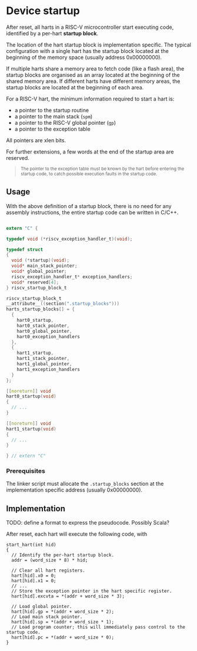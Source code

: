 # Device startup

After reset, all harts in a RISC-V microcontroller start executing code, identified by a 
per-hart **startup block**.

The location of the hart startup block is implementation specific. The typical 
configuration with a single hart has the startup block located at the beginning 
of the memory space (usually address 0x00000000).

If multiple harts share a memory area to fetch code (like a flash area), the 
startup blocks are organised as an array located at the beginning of the shared 
memory area. If different harts have different memory areas, the startup blocks 
are located at the beginning of each area.

For a RISC-V hart, the minimum information required to start a hart is:

- a pointer to the startup routine
- a pointer to the main stack (`spm`)
- a pointer to the RISC-V global pointer (`gp`)
- a pointer to the exception table

All pointers are xlen bits.

For further extensions, a few words at the end of the startup area are reserved.

> <sup>The pointer to the exception table must be known by the hart before entering 
  the startup code, to catch possible execution faults in the startup code.</sup>

## Usage

With the above definition of a startup block, there is no need for any assembly 
instructions, the entire startup code can be written in C/C++.

```c

extern "C" {

typedef void (*riscv_exception_handler_t)(void);

typedef struct
{
  void (*startup)(void);
  void* main_stack_pointer;
  void* global_pointer;
  riscv_exception_handler_t* exception_handlers;
  void* reserved[4];
} riscv_startup_block_t

riscv_startup_block_t
__attribute__((section(".startup_blocks")))
harts_startup_blocks[] = {
  {
    hart0_startup,
    hart0_stack_pointer,
    hart0_global_pointer,
    hart0_exception_handlers
  },
  {
    hart1_startup,
    hart1_stack_pointer,
    hart1_global_pointer,
    hart1_exception_handlers
  }
};

[[noreturn]] void
hart0_startup(void)
{
  // ...
}

[[noreturn]] void
hart1_startup(void)
{
  // ...
}

} // extern "C"
```

### Prerequisites

The linker script must allocate the `.startup_blocks` section at the implementation 
specific address (usually 0x00000000).

## Implementation

TODO: define a format to express the pseudocode. Possibly Scala?

After reset, each hart will execute the following code, with 

```
start_hart(int hid) 
{
  // Identify the per-hart startup block.
  addr = (word_size * 8) * hid;
  
  // Clear all hart registers.
  hart[hid].x0 = 0;
  hart[hid].x1 = 0;
  // ...
  // Store the exception pointer in the hart specific register.
  hart[hid].excvta = *(addr + word_size * 3);
  
  // Load global pointer.
  hart[hid].gp = *(addr + word_size * 2);
  // Load main stack pointer.
  hart[hid].sp = *(addr + word_size * 1);
  // Load program counter; this will immediately pass control to the startup code.
  hart[hid].pc = *(addr + word_size * 0);
}
```
